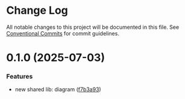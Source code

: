 # Change Log

All notable changes to this project will be documented in this file.
See [Conventional Commits](https://conventionalcommits.org) for commit guidelines.

# 0.1.0 (2025-07-03)


### Features

* new shared lib: diagram ([f7b3a93](https://github.com/easyops-cn/next-advanced-bricks/commit/f7b3a9388e60b3768290cb5a210163034fa6cd71))
